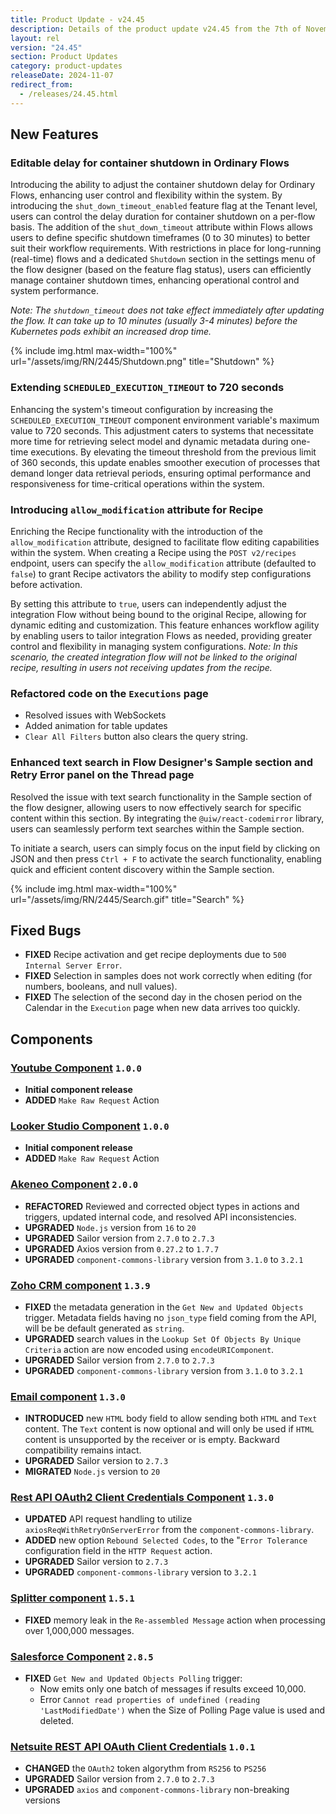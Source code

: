 ```yaml
---
title: Product Update - v24.45
description: Details of the product update v24.45 from the 7th of November 2024.
layout: rel
version: "24.45"
section: Product Updates
category: product-updates
releaseDate: 2024-11-07
redirect_from:
  - /releases/24.45.html
---
```


## New Features
### Editable delay for container shutdown in Ordinary Flows
Introducing the ability to adjust the container shutdown delay for Ordinary Flows, enhancing user control and flexibility within the system.
By introducing the `shut_down_timeout_enabled` feature flag at the Tenant level, users can control the delay duration for container shutdown on a per-flow basis. The addition of the `shut_down_timeout` attribute within Flows allows users to define specific shutdown timeframes (0 to 30 minutes) to better suit their workflow requirements.
With restrictions in place for long-running (real-time) flows and a dedicated `Shutdown` section in the settings menu of the flow designer (based on the feature flag status), users can efficiently manage container shutdown times, enhancing operational control and system performance.

_Note: The `shutdown_timeout` does not take effect immediately after updating the flow. It can take up to 10 minutes (usually 3-4 minutes) before the Kubernetes pods exhibit an increased drop time._

{% include img.html max-width="100%" url="/assets/img/RN/2445/Shutdown.png" title="Shutdown" %}



### Extending `SCHEDULED_EXECUTION_TIMEOUT` to 720 seconds
Enhancing the system's timeout configuration by increasing the `SCHEDULED_EXECUTION_TIMEOUT` component environment variable's maximum value to 720 seconds. This adjustment caters to systems that necessitate more time for retrieving select model and dynamic metadata during one-time executions. By elevating the timeout threshold from the previous limit of 360 seconds, this update enables smoother execution of processes that demand longer data retrieval periods, ensuring optimal performance and responsiveness for time-critical operations within the system.

### Introducing `allow_modification` attribute for Recipe
Enriching the Recipe functionality with the introduction of the `allow_modification` attribute, designed to facilitate flow editing capabilities within the system. When creating a Recipe using the `POST v2/recipes` endpoint, users can specify the `allow_modification` attribute (defaulted to `false`) to grant Recipe activators the ability to modify step configurations before activation. 

By setting this attribute to `true`, users can independently adjust the integration Flow without being bound to the original Recipe, allowing for dynamic editing and customization. This feature enhances workflow agility by enabling users to tailor integration Flows as needed, providing greater control and flexibility in managing system configurations.
_Note: In this scenario, the created integration flow will not be linked to the original recipe, resulting in users not receiving updates from the recipe._


### Refactored code on the `Executions` page
* Resolved issues with WebSockets
* Added animation for table updates
* `Clear All Filters` button also clears the query string.

### Enhanced text search in Flow Designer's Sample section and Retry Error panel on the Thread page
Resolved the issue with text search functionality in the Sample section of the flow designer, allowing users to now effectively search for specific content within this section. 
By integrating the `@uiw/react-codemirror` library, users can seamlessly perform text searches within the Sample section. 

To initiate a search, users can simply focus on the input field by clicking on JSON and then press `Ctrl + F` to activate the search functionality, enabling quick and efficient content discovery within the Sample section.

{% include img.html max-width="100%" url="/assets/img/RN/2445/Search.gif" title="Search" %}


## Fixed Bugs
*   **FIXED** Recipe activation and get recipe deployments due to `500 Internal Server Error`.
*   **FIXED** Selection in samples does not work correctly when editing (for numbers, booleans, and null values).
*   **FIXED** The selection of the second day in the chosen period on the Calendar in the `Execution` page when new data arrives too quickly.



## Components
### [Youtube Component](/components/youtube/index.html/) `1.0.0`
*   **Initial component release**
*   **ADDED** `Make Raw Request` Action

### [Looker Studio Component](/components/looker-studio/index.html/) `1.0.0`
*   **Initial component release**
*   **ADDED** `Make Raw Request` Action

### [Akeneo Component](/components/akeneo/) `2.0.0`
*   **REFACTORED** Reviewed and corrected object types in actions and triggers, updated internal code, and resolved API inconsistencies.
*   **UPGRADED** `Node.js` version from `16` to `20`
*   **UPGRADED** Sailor version from `2.7.0` to `2.7.3`
*   **UPGRADED** Axios version from `0.27.2` to `1.7.7`
*   **UPGRADED** `component-commons-library` version from `3.1.0` to `3.2.1`

### [Zoho CRM component](/components/zoho-crm/) `1.3.9`
*   **FIXED** the metadata generation in the `Get New and Updated Objects` trigger. Metadata fields having no `json_type` field coming from the API, will be be default generated as `string`.
*   **UPGRADED** search values in the `Lookup Set Of Objects By Unique Criteria` action are now encoded using `encodeURIComponent`.
*   **UPGRADED** Sailor version from `2.7.0` to `2.7.3`
*   **UPGRADED** `component-commons-library` version from `3.1.0` to `3.2.1`

### [Email component](/components/email/) `1.3.0`
*   **INTRODUCED** new `HTML` body field to allow sending both `HTML` and `Text` content. The `Text` content is now optional and will only be used if `HTML` content is unsupported by the receiver or is empty. Backward compatibility remains intact.
*   **UPGRADED** Sailor version to `2.7.3`
*   **MIGRATED** `Node.js` version to `20`

### [Rest API OAuth2 Client Credentials Component](/components/rest-api-client-credentials-auth-component/index.html/) `1.3.0`
*   **UPDATED** API request handling to utilize `axiosReqWithRetryOnServerError` from the `component-commons-library`. 
*   **ADDED** new option `Rebound Selected Codes`, to the "`Error Tolerance` configuration field in the `HTTP Request` action.
*   **UPGRADED** Sailor version to `2.7.3`
*   **UPGRADED** `component-commons-library` version to `3.2.1`

### [Splitter component](/components/splitter/index.html/) `1.5.1`
*   **FIXED** memory leak in the `Re-assembled Message` action when processing over 1,000,000 messages.

### [Salesforce Component](/components/salesforce/index.html/) `2.8.5`
*   **FIXED** `Get New and Updated Objects Polling` trigger:
    * Now emits only one batch of messages if results exceed 10,000.
    * Error `Cannot read properties of undefined (reading 'LastModifiedDate')` when the Size of Polling Page value is used and deleted.

### [Netsuite REST API OAuth Client Credentials](/components/netsuite-rest-api-client-credentials/index.html/) `1.0.1`
*   **CHANGED** the `OAuth2` token algorythm from `RS256` to `PS256`
*   **UPGRADED** Sailor version from `2.7.0` to `2.7.3`
*   **UPGRADED** `axios` and `component-commons-library` non-breaking versions